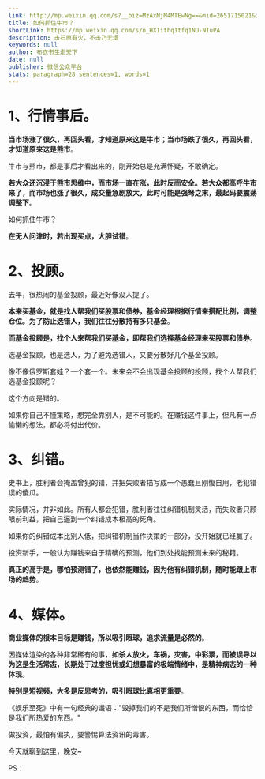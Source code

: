 ```yaml
---
link: http://mp.weixin.qq.com/s?__biz=MzAxMjM4MTEwNg==&mid=2651715021&idx=1&sn=ebffd3ed7a24d5e35b09b78a29428cd9&chksm=804beb10b73c620687043b8d76548ff613be7acb1f92f70a56f3844195174d04b0e04bb9c6d9#rd
title: 如何抓住牛市？
shortLink: https://mp.weixin.qq.com/s/n_HXIithq1tfq1NU-NIuPA
description: 击石原有火，不击乃无烟
keywords: null
author: 布衣书生走天下
date: null
publisher: 微信公众平台
stats: paragraph=28 sentences=1, words=1
---
```


# 1、行情事后。

**当市场涨了很久，再回头看，才知道原来这是牛市；当市场跌了很久，再回头看，才知道原来这是熊市**。

牛市与熊市，都是事后才看出来的，刚开始总是充满怀疑，不敢确定。

**若大众还沉浸于熊市思维中，而市场一直在涨，此时反而安全。若大众都高呼牛市来了，而市场也涨了很久，成交量急剧放大，此时可能是强弩之末，最起码要震荡调整下**。

如何抓住牛市？

**在无人问津时，若出现买点，大胆试错**。

# 2、投顾。

去年，很热闹的基金投顾，最近好像没人提了。

**本来买基金，就是找人帮我们买股票和债券，基金经理根据行情来搭配比例，调整仓位。为了防止选错人，我们往往分散持有多只基金**。

**而基金投顾是，找个人来帮我们买基金，即帮我们选择基金经理来买股票和债券**。

选基金投顾，也是选人，为了避免选错人，又要分散好几个基金投顾。

像不像俄罗斯套娃？一个套一个。未来会不会出现基金投顾的投顾，找个人帮我们选基金投顾呢？

这个方向是错的。

如果你自己不懂策略，想完全靠别人，是不可能的。在赚钱这件事上，但凡有一点偷懒的想法，都必将付出代价。

# 3、纠错。

史书上，胜利者会掩盖曾犯的错，并把失败者描写成一个愚蠢且刚愎自用，老犯错误的傻瓜。

实际情况，并非如此。所有人都会犯错，胜利者往往纠错机制灵活，而失败者只顾眼前利益，把自己逼到一个纠错成本极高的死角。

如果你的纠错成本比别人低，把纠错机制当作决策的一部分，没开始就已经赢了。

投资新手，一般认为赚钱来自于精确的预测，他们到处找能预测未来的秘籍。

**真正的高手是，哪怕预测错了，也依然能赚钱，因为他有纠错机制，随时能跟上市场的趋势**。

# 4、媒体。

**商业媒体的根本目标是赚钱，所以吸引眼球，追求流量是必然的**。

因媒体渲染的各种非常稀有的事，**如杀人放火，车祸，灾害，中彩票，而被误导以为这是生活常态，长期处于过度担忧或幻想暴富的极端情绪中，是精神病态的一种体现**。

**特别是短视频，大多是反思考的，吸引眼球比真相更重要**。

《娱乐至死》中有一句经典的谶语："毁掉我们的不是我们所憎恨的东西，而恰恰是我们所热爱的东西。"

做投资，最怕有偏执，要警惕算法资讯的毒害。

今天就聊到这里，晚安~

PS：
